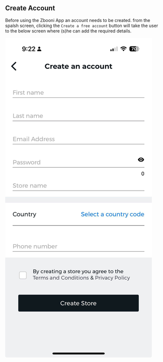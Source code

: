 ## Create Account

Before using the Zbooni App an account needs to be created. from the spalsh screen, clicking the `Create a free account` button will take the user to the below screen where (s)he can add the required details.

![Create a free account](./images/screenshots/create-user/02.jpg?raw=true "Create-account")
